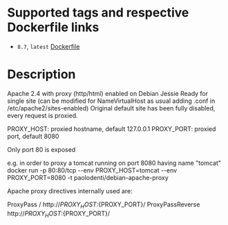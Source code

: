 # Supported tags and respective Dockerfile links

* `8.7`, `latest` [Dockerfile](https://github.com/paolodenti/jessie-apache-proxy/blob/master/Dockerfile)

# Description

Apache 2.4 with proxy (http/html) enabled on Debian Jessie
Ready for single site (can be modified for NameVirtualHost as usual adding .conf in /etc/apache2/sites-enabled)
Original default site has been fully disabled, every request is proxied.

PROXY_HOST: proxied hostname, default 127.0.0.1
PROXY_PORT: proxied port, default 8080

Only port 80 is exposed

e.g. in order to proxy a tomcat running on port 8080 having name "tomcat"
docker run -p 80:80/tcp --env PROXY_HOST=tomcat --env PROXY_PORT=8080 -t paolodenti/debian-apache-proxy

Apache proxy directives internally used are:

ProxyPass / http://${PROXY_HOST}:${PROXY_PORT}/
<Location />
	ProxyPassReverse http://${PROXY_HOST}:${PROXY_PORT}/
</Location>
